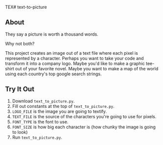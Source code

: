 TEX# text-to-picture

## About

They say a picture is worth a thousand words. 

Why not both?

This project creates an image out of a text file where each pixel is represented by a character. Perhaps you want to take your code and transform it into a company logo. Maybe you'd like to make a graphic tee-shirt out of your favorite novel. Maybe you want to make a map of the world using each country's top google search strings.

## Try It Out
1. Download `text_to_picture.py`.
1. Fill out constants at the top of `text_to_picture.py`.
1. `LOGO_FILE` is the image you are going to textify.
1. `TEXT_FILE` is the source of the characters you're going to use for pixels.
1. `FONT_TYPE` is the font to use.
1. `FONT_SIZE` is how big each character is (how chunky the image is going to look)
1. Run `text_to_picture.py`.
